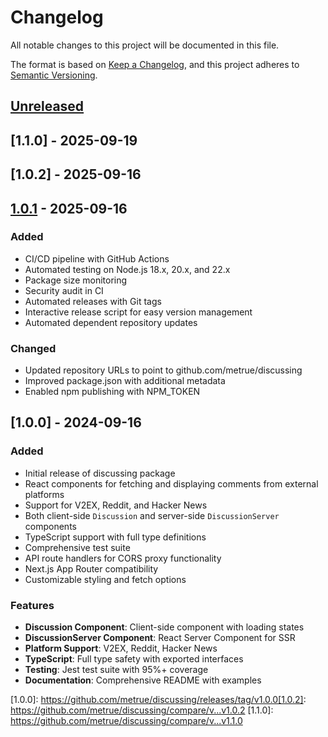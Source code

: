 # Changelog

All notable changes to this project will be documented in this file.

The format is based on [Keep a Changelog](https://keepachangelog.com/en/1.0.0/),
and this project adheres to [Semantic Versioning](https://semver.org/spec/v2.0.0.html).

## [Unreleased]

## [1.1.0] - 2025-09-19

## [1.0.2] - 2025-09-16

## [1.0.1] - 2025-09-16

### Added
- CI/CD pipeline with GitHub Actions
- Automated testing on Node.js 18.x, 20.x, and 22.x
- Package size monitoring
- Security audit in CI
- Automated releases with Git tags
- Interactive release script for easy version management
- Automated dependent repository updates

### Changed
- Updated repository URLs to point to github.com/metrue/discussing
- Improved package.json with additional metadata
- Enabled npm publishing with NPM_TOKEN

## [1.0.0] - 2024-09-16

### Added
- Initial release of discussing package
- React components for fetching and displaying comments from external platforms
- Support for V2EX, Reddit, and Hacker News
- Both client-side `Discussion` and server-side `DiscussionServer` components
- TypeScript support with full type definitions
- Comprehensive test suite
- API route handlers for CORS proxy functionality
- Next.js App Router compatibility
- Customizable styling and fetch options

### Features
- **Discussion Component**: Client-side component with loading states
- **DiscussionServer Component**: React Server Component for SSR
- **Platform Support**: V2EX, Reddit, Hacker News
- **TypeScript**: Full type safety with exported interfaces
- **Testing**: Jest test suite with 95%+ coverage
- **Documentation**: Comprehensive README with examples

[Unreleased]: https://github.com/metrue/discussing/compare/v1.0.1...HEAD
[1.0.1]: https://github.com/metrue/discussing/compare/v1.0.0...v1.0.1
[1.0.0]: https://github.com/metrue/discussing/releases/tag/v1.0.0[1.0.2]: https://github.com/metrue/discussing/compare/v...v1.0.2
[1.1.0]: https://github.com/metrue/discussing/compare/v...v1.1.0
